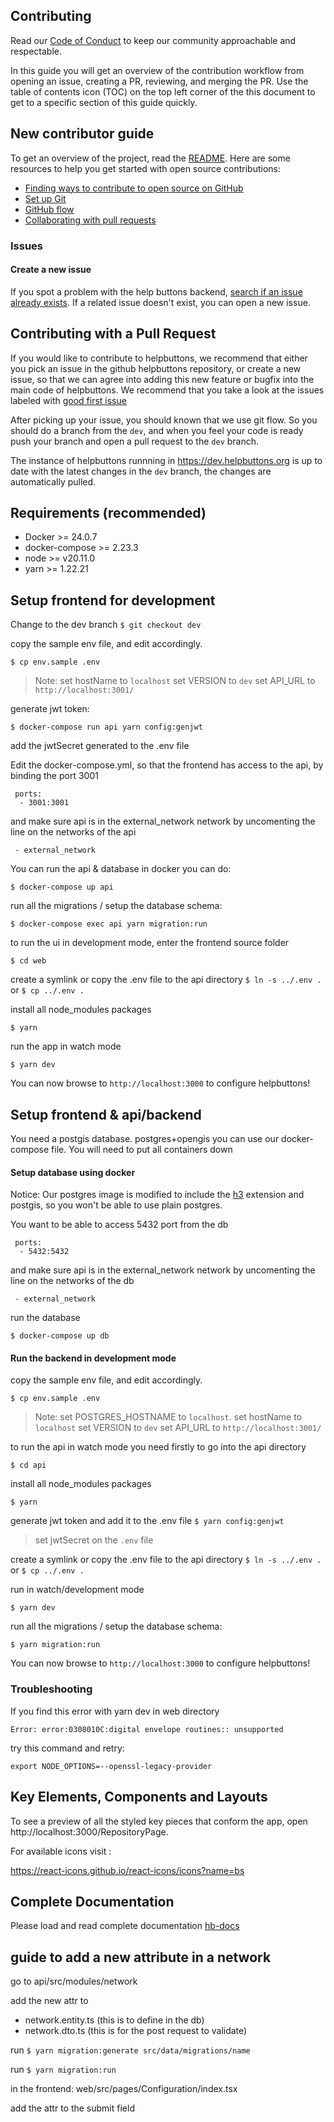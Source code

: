 ## Contributing

Read our [Code of Conduct](./CODE_OF_CONDUCT.md) to keep our community approachable and respectable.

In this guide you will get an overview of the contribution workflow from opening an issue, creating a PR, reviewing, and merging the PR.
Use the table of contents icon (TOC) on the top left corner of the this document to get to a specific section of this guide quickly.

## New contributor guide

To get an overview of the project, read the [README](README.md). Here are some resources to help you get started with open source contributions:

- [Finding ways to contribute to open source on GitHub](https://docs.github.com/en/get-started/exploring-projects-on-github/finding-ways-to-contribute-to-open-source-on-github)
- [Set up Git](https://docs.github.com/en/get-started/quickstart/set-up-git)
- [GitHub flow](https://docs.github.com/en/get-started/quickstart/github-flow)
- [Collaborating with pull requests](https://docs.github.com/en/github/collaborating-with-pull-requests)


### Issues

#### Create a new issue

If you spot a problem with the help buttons backend, [search if an issue already exists](https://docs.github.com/en/github/searching-for-information-on-github/searching-on-github/searching-issues-and-pull-requests#search-by-the-title-body-or-comments). If a related issue doesn't exist, you can open a new issue.

## Contributing with a Pull Request

If you would like to contribute to helpbuttons, we recommend that either you pick an issue in the github helpbuttons repository, or create a new issue, so that we can agree into adding this new feature or bugfix into the main code of helpbuttons. We recommend that you take a look at the issues labeled with [good first issue](https://github.com/helpbuttons/helpbuttons/issues?q=is%3Aopen+is%3Aissue+label%3A%22good+first+issue%22)

After picking up your issue, you should known that we use git flow. So you should do a branch from the `dev`, and when you feel your code is ready push your branch and open a pull request to the `dev` branch.

The instance of helpbuttons runnning in https://dev.helpbuttons.org is up to date with the latest changes in the `dev` branch, the changes are automatically pulled.

## Requirements (recommended)
 - Docker >= 24.0.7
 - docker-compose >= 2.23.3
 - node >= v20.11.0
 - yarn >= 1.22.21 

## Setup frontend for development
Change to the dev branch
`$ git checkout dev`

copy the sample env file, and edit accordingly.

`$ cp env.sample .env`

> Note:
> set hostName to `localhost`
> set VERSION to `dev`
> set API_URL to `http://localhost:3001/`

generate jwt token:

`$ docker-compose run api yarn config:genjwt`

add the jwtSecret generated to the .env file

Edit the docker-compose.yml, so that the frontend has access to the api, by binding the port 3001
```
 ports: 
  - 3001:3001
```

and make sure api is in the external_network network by uncomenting the line on the networks of the api

` - external_network`

You can run the api & database in docker you can do:

`$ docker-compose up api`

run all the migrations / setup the database schema:

`$ docker-compose exec api yarn migration:run`

to run the ui in development mode, enter the frontend source folder

`$ cd web`

create a symlink or copy the .env file to the api directory
`$ ln -s ../.env .` or `$ cp ../.env .`

install all node_modules packages

`$ yarn`

run the app in watch mode

`$ yarn dev`

You can now browse to `http://localhost:3000` to configure helpbuttons!


## Setup frontend & api/backend
You need a postgis database. postgres+opengis you can use our docker-compose file. You will need to put all containers down

#### Setup database using docker

Notice: Our postgres image is modified to include the [h3](https://github.com/uber/h3) extension and postgis, so you won't be able to use plain postgres.

You want to be able to access 5432 port from the db
```
 ports: 
  - 5432:5432
```

and make sure api is in the external_network network by uncomenting the line on the networks of the db

` - external_network`

run the database

`$ docker-compose up db`

#### Run the backend in development mode

copy the sample env file, and edit accordingly.

`$ cp env.sample .env`
> Note:
> set POSTGRES_HOSTNAME to `localhost`.
> set hostName to `localhost`
> set VERSION to `dev`
> set API_URL to `http://localhost:3001/`

to run the api in watch mode you need firstly to go into the api directory

`$ cd api`

install all node_modules packages

`$ yarn`

generate jwt token and add it to the .env file 
`$ yarn config:genjwt`
> set jwtSecret on the `.env` file

create a symlink or copy the .env file to the api directory
`$ ln -s ../.env .` or `$ cp ../.env .`

run in watch/development mode

`$ yarn dev`

run all the migrations / setup the database schema:

`$ yarn migration:run`

You can now browse to `http://localhost:3000` to configure helpbuttons!

### Troubleshooting

If you find this error with yarn dev in web directory

`Error: error:0308010C:digital envelope routines:: unsupported`

try this command and retry:

`export NODE_OPTIONS=--openssl-legacy-provider`

## Key Elements, Components and Layouts

To see a preview of all the styled key pieces that conform the app, open http://localhost:3000/RepositoryPage.

For available icons visit :

https://react-icons.github.io/react-icons/icons?name=bs

## Complete Documentation

Please load and read complete documentation
[hb-docs](https://github.com/helpbuttons/hb-docs)


## guide to add a new attribute in a network

go to api/src/modules/network

add the new attr to 
 - network.entity.ts (this is to define in the db)
 - network.dto.ts (this is for the post request to validate)

run `$ yarn migration:generate src/data/migrations/name`

run `$ yarn migration:run`

in the frontend:
web/src/pages/Configuration/index.tsx

add the attr to the submit field

